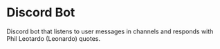 # Discord Bot
Discord bot that listens to user messages in channels and responds with Phil Leotardo (Leonardo) quotes.
